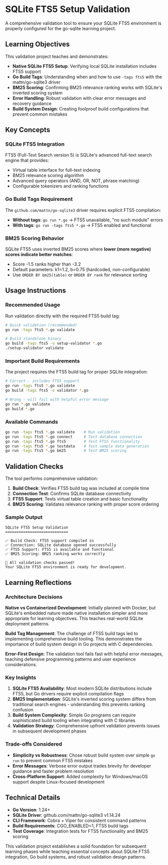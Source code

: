 # SQLite FTS5 Setup Validation

A comprehensive validation tool to ensure your SQLite FTS5 environment is properly configured for the go-sqlite learning project.

## Learning Objectives

This validation project teaches and demonstrates:

- **Native SQLite FTS5 Setup**: Verifying local SQLite installation includes FTS5 support
- **Go Build Tags**: Understanding when and how to use `-tags fts5` with the mattn/go-sqlite3 driver  
- **BM25 Scoring**: Confirming BM25 relevance ranking works with SQLite's inverted scoring system
- **Error Handling**: Robust validation with clear error messages and recovery guidance
- **Build System Design**: Creating foolproof build configurations that prevent common mistakes

## Key Concepts

### SQLite FTS5 Integration

FTS5 (Full-Text Search version 5) is SQLite's advanced full-text search engine that provides:

- Virtual table interface for full-text indexing
- BM25 relevance scoring algorithm  
- Advanced query operators (AND, OR, NOT, phrase matching)
- Configurable tokenizers and ranking functions

### Go Build Tags Requirement

The `github.com/mattn/go-sqlite3` driver requires explicit FTS5 compilation:

- **Without tags**: `go run *.go` → FTS5 unavailable, "no such module" errors
- **With tags**: `go run -tags fts5 *.go` → FTS5 enabled and functional

### BM25 Scoring Behavior

SQLite FTS5 uses inverted BM25 scores where **lower (more negative) scores indicate better matches**:

- Score -1.5 ranks higher than -3.2
- Default parameters: k1=1.2, b=0.75 (hardcoded, non-configurable)
- Use `ORDER BY bm25(table)` or `ORDER BY rank` for relevance sorting

## Usage Instructions

### Recommended Usage

Run validation directly with the required FTS5 build tag:

```bash
# Quick validation (recommended)
go run -tags fts5 *.go validate

# Build standalone binary
go build -tags fts5 -o setup-validator *.go
./setup-validator validate
```

### Important Build Requirements

The project requires the FTS5 build tag for proper SQLite integration:

```bash
# Correct - includes FTS5 support
go run -tags fts5 *.go validate
go build -tags fts5 -o validator *.go

# Wrong - will fail with helpful error message
go run *.go validate
go build *.go
```

### Available Commands

```bash
go run -tags fts5 *.go validate    # Run validation
go run -tags fts5 *.go connect     # Test database connection
go run -tags fts5 *.go fts5        # Test FTS5 functionality  
go run -tags fts5 *.go testdata    # Test sample data generation
go run -tags fts5 *.go bm25        # Test BM25 scoring
```

## Validation Checks

The tool performs comprehensive validation:

1. **Build Check**: Verifies FTS5 build tag was included at compile time
2. **Connection Test**: Confirms SQLite database connectivity  
3. **FTS5 Support**: Tests virtual table creation and basic functionality
4. **BM25 Scoring**: Validates relevance ranking with proper score ordering

### Sample Output

```
SQLite FTS5 Setup Validation
============================

✅ Build Check: FTS5 support compiled in
✅ Connection: SQLite database opened successfully  
✅ FTS5 Support: FTS5 is available and functional
✅ BM25 Scoring: BM25 ranking works correctly

🎉 All validation checks passed!
Your SQLite FTS5 environment is ready for development.
```

## Learning Reflections

### Architecture Decisions

**Native vs Containerized Development**: Initially planned with Docker, but SQLite's embedded nature made native installation simpler and more appropriate for learning objectives. This teaches real-world SQLite deployment patterns.

**Build Tag Management**: The challenge of FTS5 build tags led to implementing comprehensive build tooling. This demonstrates the importance of build system design in Go projects with C dependencies.

**Error-First Design**: The validation tool fails fast with helpful error messages, teaching defensive programming patterns and user experience considerations.

### Key Insights

1. **SQLite FTS5 Availability**: Most modern SQLite distributions include FTS5, but Go drivers require explicit compilation flags
2. **BM25 Implementation**: SQLite's inverted scoring system differs from traditional search engines - understanding this prevents ranking confusion
3. **Build System Complexity**: Simple Go programs can require sophisticated build tooling when integrating with C libraries
4. **Validation Strategy**: Comprehensive upfront validation prevents issues in subsequent development phases

### Trade-offs Considered

- **Simplicity vs Robustness**: Chose robust build system over simple `go run` to prevent common FTS5 mistakes
- **Error Messages**: Verbose error output trades brevity for developer guidance and faster problem resolution  
- **Cross-Platform Support**: Added complexity for Windows/macOS support despite Linux-focused development

## Technical Details

- **Go Version**: 1.24+
- **SQLite Driver**: github.com/mattn/go-sqlite3 v1.14.24
- **CLI Framework**: Cobra + Viper for consistent command patterns
- **Build Requirements**: CGO_ENABLED=1, FTS5 build tags
- **Test Coverage**: Integration tests for FTS5 functionality and BM25 scoring

This validation project establishes a solid foundation for subsequent learning phases while teaching essential concepts about SQLite FTS5 integration, Go build systems, and robust validation design patterns.
